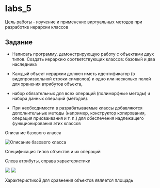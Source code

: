 # labs_5

Цель работы - изучение и применение виртуальных методов при разработке иерархии классов

## Задание

* Написать программу, демонстрирующую работу с объектами двух типов. Создать иерархию соответствующих классов: базовый и два наследника

* Каждый объект иерархии должен иметь идентификатор (в видепроизвольной строки символов) и одно или несколько полей для хранения атрибутов объекта,
* набор обязательных для всех операций (полиморфные методы) и набора данных операций (методов).
* При необходимости в разрабатываемые классы добавляются дополнительные методы (например, конструктор копирования, операция присваивания и т. п.) для обеспечения надлежащего функционирования этих классов

Описание базового класса

![Описание базового класса](https://sun9-23.userapi.com/impg/ByxNaIWtgVJ5kQKURkynDRvUY-tLjE9QD4y-ug/MzOWpwcs0tY.jpg?size=620x177&quality=96&sign=9cb9dfe5d2f7ba661676f14c5a62d2bf&type=album)

Спецификация типов объектов и их операций

Слева атрибуты, справа характеристики

![](https://sun9-10.userapi.com/impg/Tz3YZlOYO_rsy4w64baBCUb_v0H2ThYo2in7vg/3vkTLhFuKj0.jpg?size=600x57&quality=96&sign=988e40ce1a06c4d9b64685ca172aa104&type=album)
![](https://sun3-4.userapi.com/impg/eaN-ioHKOAtTDRyQaHmSx6CoGy9cUGUgpCWy_Q/puuwGE-1eoY.jpg?size=602x58&quality=96&sign=16250d8001d6a30dbf437a628e92cba1&type=album)

Характеристикой для сравнения объектов является площадь